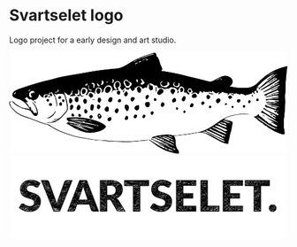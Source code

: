 # Svartselet logo

Logo project for a early design and art studio.

![fish logo](logo-fish.png)
![text logo](logo_sketch.png)
